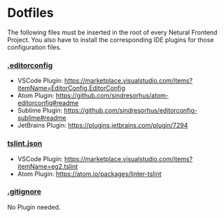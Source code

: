 # Dotfiles
The following files must be inserted in the root of every Netural Frontend Project. You also have to install the corresponding IDE plugins for those configuration files.

### [.editorconfig](./.editorconfig) 
- VSCode Plugin: https://marketplace.visualstudio.com/items?itemName=EditorConfig.EditorConfig
- Atom Plugin: https://github.com/sindresorhus/atom-editorconfig#readme
- Sublime Plugin: https://github.com/sindresorhus/editorconfig-sublime#readme
- JetBrains Plugin: https://plugins.jetbrains.com/plugin/7294

### [tslint.json](./tslint.json)
- VSCode Plugin: https://marketplace.visualstudio.com/items?itemName=eg2.tslint
- Atom Plugin: https://atom.io/packages/linter-tslint

### [.gitignore](./.gitignore)
No Plugin needed.
